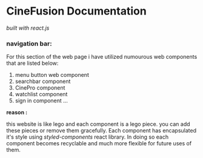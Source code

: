 # CineFusion Documentation

*built with react.js*

### navigation bar:

For this section of the web page i have utilized numourous web components that are listed below:

1. menu button web component
2. searchbar component
3. CinePro component
4. watchlist component
5. sign in component
...

**reason :**

this website is like lego and each component is a lego piece. you can add these pieces or remove them gracefully.
Each component has encapsulated it's style using *styled-components* react library.
In doing so each component becomes recyclable and much more flexible for future uses of them.
